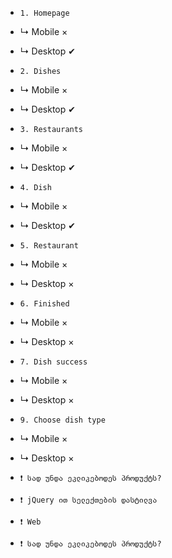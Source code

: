 - `1. Homepage`
-    ↳ Mobile    ×
-    ↳ Desktop   ✔
- `2. Dishes`
-    ↳ Mobile    ×
-    ↳ Desktop   ✔
- `3. Restaurants`
-    ↳ Mobile    ×
-    ↳ Desktop   ✔
- `4. Dish`
-    ↳ Mobile    ×
-    ↳ Desktop   ✔
- `5. Restaurant`
-    ↳ Mobile    ×
-    ↳ Desktop   ×
- `6. Finished`
-    ↳ Mobile    ×
-    ↳ Desktop   ×
- `7. Dish success`
-    ↳ Mobile    ×
-    ↳ Desktop   ×
- `9. Choose dish type`
-    ↳ Mobile    ×
-    ↳ Desktop   ×

- `❗ სად უნდა ეკლიკებოდეს პროდუქტს? `
- `❗ jQuery ით სელექთების დასტილვა`
- `❗ Web `
- `❗ სად უნდა ეკლიკებოდეს პროდუქტს? `

